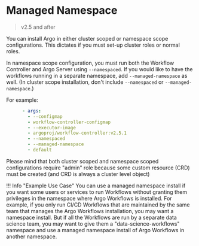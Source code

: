 # Managed Namespace

> v2.5 and after

You can install Argo in either cluster scoped or namespace scope configurations.
This dictates if you must set-up cluster roles or normal roles.

In namespace scope configuration, you must run both the Workflow Controller and
Argo Server using `--namespaced`. If you would like to have the workflows running in a separate
namespace, add `--managed-namespace` as well. (In cluster scope installation, don't include `--namespaced`
or `--managed-namespace`.)

For example:

```yaml
      - args:
        - --configmap
        - workflow-controller-configmap
        - --executor-image
        - argoproj/workflow-controller:v2.5.1
        - --namespaced
        - --managed-namespace
        - default
```

Please mind that both cluster scoped and namespace scoped configurations require "admin" role because some custom resource (CRD) must be created (and CRD is always a cluster level object)

!!! Info "Example Use Case"
    You can use a managed namespace install if you want some users or services to run Workflows without granting them privileges in the namespace where Argo Workflows is installed.
    For example, if you only run CI/CD Workflows that are maintained by the same team that manages the Argo Workflows installation, you may want a namespace install.
    But if all the Workflows are run by a separate data science team, you may want to give them a "data-science-workflows" namespace and use a managed namespace install of Argo Workflows in another namespace.

